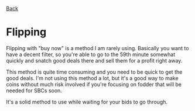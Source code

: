 [Back](README.md)

# Flipping
Flipping with "buy now" is a method I am rarely using. Basically you want to have a decent filter, so you're able to go to the 59th minute somewhat quickly and snatch good deals there and sell them for a profit right away. 

This method is quite time consuming and you need to be quick to get the good deals. I'm not using this method a lot, but it's a good way to make coins without much risk involved if you're focusing on fodder that will be needed for SBCs soon.

It's a solid method to use while waiting for your bids to go through.